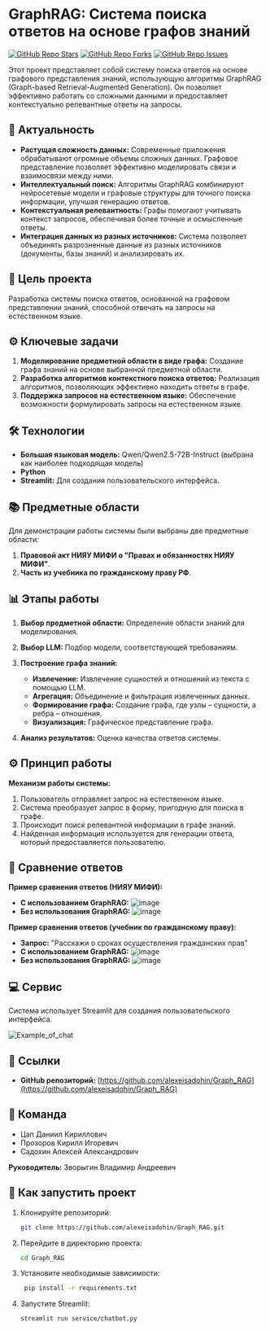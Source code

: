 # GraphRAG: Система поиска ответов на основе графов знаний

[![GitHub Repo Stars](https://img.shields.io/github/stars/alexeisadohin/Graph_RAG?style=social)](https://github.com/alexeisadohin/Graph_RAG)
[![GitHub Repo Forks](https://img.shields.io/github/forks/alexeisadohin/Graph_RAG?style=social)](https://github.com/alexeisadohin/Graph_RAG)
[![GitHub Repo Issues](https://img.shields.io/github/issues/alexeisadohin/Graph_RAG)](https://github.com/alexeisadohin/Graph_RAG/issues)

Этот проект представляет собой систему поиска ответов на основе графового представления знаний, использующую алгоритмы GraphRAG (Graph-based Retrieval-Augmented Generation). Он позволяет эффективно работать со сложными данными и предоставляет контекстуально релевантные ответы на запросы.

## 🚀 Актуальность

*   **Растущая сложность данных:** Современные приложения обрабатывают огромные объемы сложных данных. Графовое представление позволяет эффективно моделировать связи и взаимосвязи между ними.
*   **Интеллектуальный поиск:** Алгоритмы GraphRAG комбинируют нейросетевые модели и графовые структуры для точного поиска информации, улучшая генерацию ответов.
*   **Контекстуальная релевантность:** Графы помогают учитывать контекст запросов, обеспечивая более точные и осмысленные ответы.
*   **Интеграция данных из разных источников:** Система позволяет объединять разрозненные данные из разных источников (документы, базы знаний) и анализировать их.

## 🎯 Цель проекта

Разработка системы поиска ответов, основанной на графовом представлении знаний, способной отвечать на запросы на естественном языке.

## ⚙️ Ключевые задачи

1.  **Моделирование предметной области в виде графа:** Создание графа знаний на основе выбранной предметной области.
2.  **Разработка алгоритмов контекстного поиска ответов:** Реализация алгоритмов, позволяющих эффективно находить ответы в графе.
3.  **Поддержка запросов на естественном языке:** Обеспечение возможности формулировать запросы на естественном языке.

## 🛠️ Технологии

*   **Большая языковая модель:** Qwen/Qwen2.5-72B-Instruct (выбрана как наиболее подходящая модель)
*   **Python**
*   **Streamlit:** Для создания пользовательского интерфейса.

## 📚 Предметные области

Для демонстрации работы системы были выбраны две предметные области:

1.  **Правовой акт НИЯУ МИФИ о "Правах и обязанностях НИЯУ МИФИ"**.
2.  **Часть из учебника по гражданскому праву РФ**.

## 📊 Этапы работы

1.  **Выбор предметной области:** Определение области знаний для моделирования.
2.  **Выбор LLM:** Подбор модели, соответствующей требованиям.
3.  **Построение графа знаний:**
    *   **Извлечение:** Извлечение сущностей и отношений из текста с помощью LLM.
    *   **Агрегация:** Объединение и фильтрация извлеченных данных.
    *   **Формирование графа:** Создание графа, где узлы – сущности, а ребра – отношения.
    *   **Визуализация:** Графическое представление графа.

4. **Анализ результатов:** Оценка качества ответов системы.

## ⚙️ Принцип работы

**Механизм работы системы:**

1.  Пользователь отправляет запрос на естественном языке.
2.  Система преобразует запрос в форму, пригодную для поиска в графе.
3.  Происходит поиск релевантной информации в графе знаний.
4.  Найденная информация используется для генерации ответа, который предоставляется пользователю.

## 🤖 Сравнение ответов

**Пример сравнения ответов (НИЯУ МИФИ):**

*   **С использованием GraphRAG:** ![image](https://github.com/user-attachments/assets/ace1c253-d13c-4cd6-9ec8-d8f6abe747ac)
*   **Без использования GraphRAG:** ![image](https://github.com/user-attachments/assets/bea447e1-edaf-44cc-9ea5-4d9e718bb2c2)


**Пример сравнения ответов (учебник по гражданскому праву):**

*   **Запрос:** "Расскажи о сроках осуществления гражданских прав"
*   **С использованием GraphRAG:** ![image](https://github.com/user-attachments/assets/ac56b866-2678-40bb-8a1c-627ded2f128b)
*   **Без использования GraphRAG:** ![image](https://github.com/user-attachments/assets/e0b463f5-7417-4580-9ce7-76ff293db027)

## 💻 Сервис

Система использует Streamlit для создания пользовательского интерфейса.

![Example_of_chat](https://github.com/user-attachments/assets/040c772b-7765-4fbc-ab96-f37a1b517c34)

## 🔗 Ссылки

*   **GitHub репозиторий:** [https://github.com/alexeisadohin/Graph_RAG](https://github.com/alexeisadohin/Graph_RAG)

## 🤝 Команда

*   Цап Даниил Кириллович
*   Прозоров Кирилл Игоревич
*   Садохин Алексей Александрович

**Руководитель:** Зворыгин Владимир Андреевич

## 🚀 Как запустить проект

1.  Клонируйте репозиторий:
    ```bash
    git clone https://github.com/alexeisadohin/Graph_RAG.git
    ```
2.  Перейдите в директорию проекта:
    ```bash
    cd Graph_RAG
    ```
3. Установите необходимые зависимости:
    ```bash
     pip install -r requirements.txt
    ```
4. Запустите Streamlit:
    ```bash
    streamlit run service/chatbot.py
    ```
